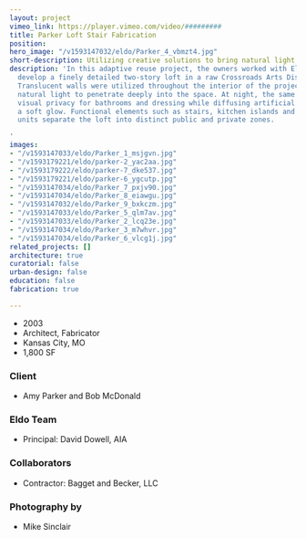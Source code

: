 ```yaml
---
layout: project
vimeo_link: https://player.vimeo.com/video/#########
title: Parker Loft Stair Fabrication
position: 
hero_image: "/v1593147032/eldo/Parker_4_vbmzt4.jpg"
short-description: Utilizing creative solutions to bring natural light into dark spaces.
description: 'In this adaptive reuse project, the owners worked with El Dorado to
  develop a finely detailed two-story loft in a raw Crossroads Arts District building.
  Translucent walls were utilized throughout the interior of the project to allow
  natural light to penetrate deeply into the space. At night, the same walls provide
  visual privacy for bathrooms and dressing while diffusing artificial light into
  a soft glow. Functional elements such as stairs, kitchen islands and clothing storage
  units separate the loft into distinct public and private zones.

'
images:
- "/v1593147033/eldo/Parker_1_msjgvn.jpg"
- "/v1593179221/eldo/parker-2_yac2aa.jpg"
- "/v1593179222/eldo/parker-7_dke537.jpg"
- "/v1593179221/eldo/parker-6_ygcutp.jpg"
- "/v1593147034/eldo/Parker_7_pxjv90.jpg"
- "/v1593147034/eldo/Parker_8_eiawgu.jpg"
- "/v1593147032/eldo/Parker_9_bxkczm.jpg"
- "/v1593147033/eldo/Parker_5_qlm7av.jpg"
- "/v1593147033/eldo/Parker_2_lcq23e.jpg"
- "/v1593147034/eldo/Parker_3_m7whvr.jpg"
- "/v1593147034/eldo/Parker_6_vlcg1j.jpg"
related_projects: []
architecture: true
curatorial: false
urban-design: false
education: false
fabrication: true

---
```

* 2003
* Architect, Fabricator
* Kansas City, MO
* 1,800 SF

### Client

* Amy Parker and Bob McDonald

### Eldo Team

* Principal: David Dowell, AIA

### Collaborators

* Contractor: Bagget and Becker, LLC

### Photography by

* Mike Sinclair